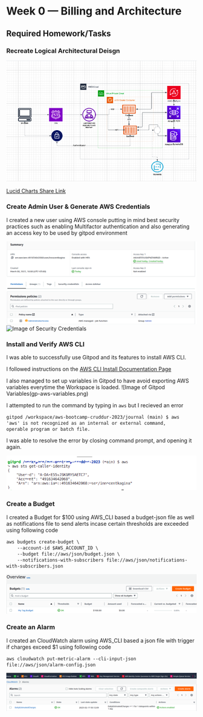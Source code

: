 # Week 0 — Billing and Architecture

## Required Homework/Tasks

### Recreate Logical Architectural Deisgn

![Cruddur Logical Design](assets/logical-architecture-recreation-diagram.png)

[Lucid Charts Share Link](https://lucid.app/lucidchart/77596908-fead-45d9-bdaa-4df3c89b8922/edit?invitationId=inv_5903bea8-9ef7-4f41-8253-a33811f4ca0a)

### Create Admin User & Generate AWS Credentials
I created a new user using AWS console putting in mind best security practices such as enabling Multifactor authentication and also generating an access key to be used by gitpod environment

![Image of User I Created](assets/aws-iam-admin-user.png) 
![Image of Security Credentials](aws-iam-best-practices.png) 

### Install and Verify AWS CLI 

I was able to successfully use Gitpod and its features to install AWS CLI.

I followed  instructions on the [AWS CLI Install Documentation Page](https://docs.aws.amazon.com/cli/latest/userguide/getting-started-install.html)

I also managed to set up variables in Gitpod to have avoid exporting AWS variables everytime the Workspace is loaded. ![Image of Gitpod Variables(gp-aws-variables.png) 

I attempted to run the command by typing in `aws` but I recieved an error

```
gitpod /workspace/aws-bootcamp-cruddur-2023/journal (main) $ aws
'aws' is not recognized as an internal or external command,
operable program or batch file.
```
I was able to resolve the error by closing command prompt, and opening it again.

![Proof of Working AWS CLI](assets/proof-of-aws-cli.png)

### Create a Budget

I created a Budget for $100 using AWS_CLI based a budget-json file as well as notifications file to send alerts incase certain thresholds are exceeded using following code
```
aws budgets create-budget \
    --account-id $AWS_ACCOUNT_ID \
    --budget file://aws/json/budget.json \
    --notifications-with-subscribers file://aws/json/notifications-with-subscribers.json
 ``` 
![Image of The Budget I Created](assets/budget-alert.png) 

### Create an Alarm
I created an CloudWatch alarm using AWS_CLI based a json file with trigger if charges exceed $1 using following code
```
aws cloudwatch put-metric-alarm --cli-input-json file://aws/json/alarm-config.json
``` 
![Image of The Cloudwatch Alarm I Created](assets/billing-alarm.png) 
